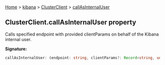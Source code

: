 [Home](./index) &gt; [kibana](./kibana.md) &gt; [ClusterClient](./kibana.clusterclient.md) &gt; [callAsInternalUser](./kibana.clusterclient.callasinternaluser.md)

## ClusterClient.callAsInternalUser property

Calls specified endpoint with provided clientParams on behalf of the Kibana internal user.

<b>Signature:</b>

```typescript
callAsInternalUser: (endpoint: string, clientParams?: Record<string, unknown>, options?: CallAPIOptions | undefined) => Promise<any>;
```
